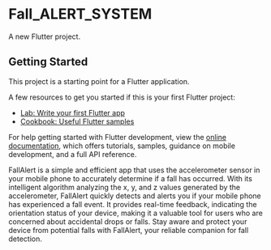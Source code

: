 # Fall_ALERT_SYSTEM

A new Flutter project.

## Getting Started

This project is a starting point for a Flutter application.

A few resources to get you started if this is your first Flutter project:

- [Lab: Write your first Flutter app](https://docs.flutter.dev/get-started/codelab)
- [Cookbook: Useful Flutter samples](https://docs.flutter.dev/cookbook)

For help getting started with Flutter development, view the
[online documentation](https://docs.flutter.dev/), which offers tutorials,
samples, guidance on mobile development, and a full API reference.

FallAlert is a simple and efficient app that uses the accelerometer sensor in your mobile phone to accurately determine if a fall has occurred. With its intelligent algorithm analyzing the x, y, and z values generated by the accelerometer, FallAlert quickly detects and alerts you if your mobile phone has experienced a fall event. It provides real-time feedback, indicating the orientation status of your device, making it a valuable tool for users who are concerned about accidental drops or falls. Stay aware and protect your device from potential falls with FallAlert, your reliable companion for fall detection.
